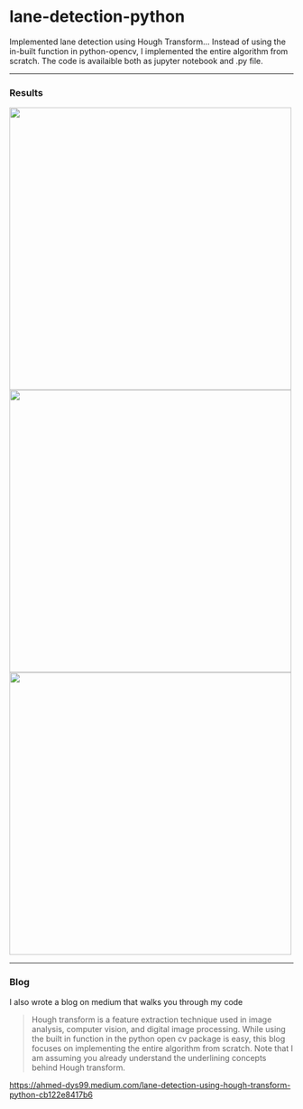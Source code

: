 # lane-detection-python

Implemented lane detection using Hough Transform... Instead of using the in-built function in python-opencv, I implemented the entire algorithm from scratch. The code is availaible both as jupyter notebook and .py file.


---


### Results

<img src="https://github.com/lenodoeastern/lane-detection-python/blob/main/results/test3_output.jpg" width="500" align="center">

<img src="https://github.com/lenodoeastern/lane-detection-python/blob/main/results/test8_output.jpg" width="500">

<img src="https://github.com/lenodoeastern/lane-detection-python/blob/main/results/test1_output.jpg" width="500">



---


### Blog

I also wrote a blog on medium that walks you through my code

> Hough transform is a feature extraction technique used in image analysis, computer vision, and digital image processing. While using the built in function in the python open cv package is easy, this blog focuses on implementing the entire algorithm from scratch. Note that I am assuming you already understand the underlining concepts behind Hough transform.

<https://ahmed-dys99.medium.com/lane-detection-using-hough-transform-python-cb122e8417b6>
